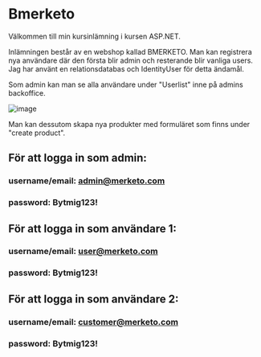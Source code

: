 # Bmerketo

Välkommen till min kursinlämning i kursen ASP.NET.

Inlämningen består av en webshop kallad BMERKETO. Man kan registrera nya användare där den första blir admin och resterande blir vanliga users.
Jag har använt en relationsdatabas och IdentityUser för detta ändamål.

Som admin kan man se alla användare under "Userlist" inne på admins backoffice.

![image](https://github.com/Niklasito/ASP.NET_Course_Submission/assets/110826266/b4d40f5e-78aa-4106-b72b-be352299b3ef)



Man kan dessutom skapa nya produkter med formuläret som finns under "create product".

## För att logga in som admin:

### username/email: admin@merketo.com
### password: Bytmig123!


## För att logga in som användare 1:

### username/email: user@merketo.com
### password: Bytmig123!

## För att logga in som användare 2:

### username/email: customer@merketo.com
### password: Bytmig123!
